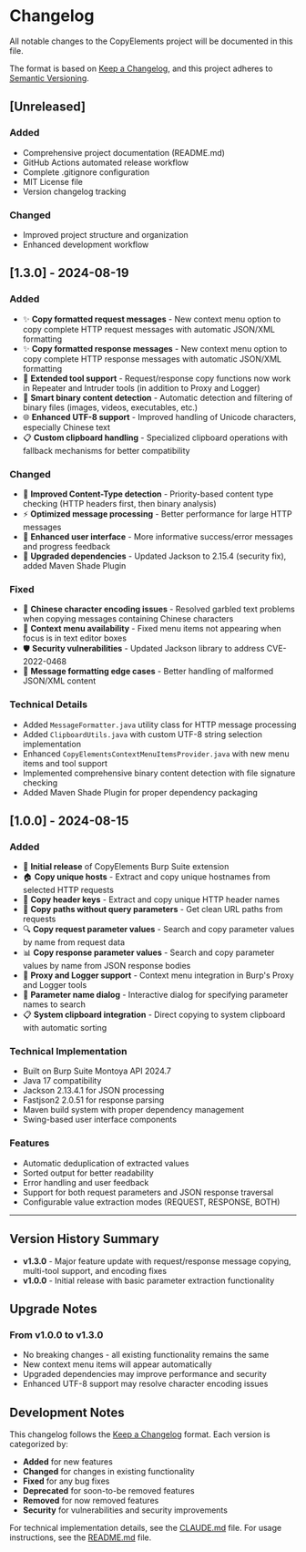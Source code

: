 # Changelog

All notable changes to the CopyElements project will be documented in this file.

The format is based on [Keep a Changelog](https://keepachangelog.com/en/1.0.0/),
and this project adheres to [Semantic Versioning](https://semver.org/spec/v2.0.0.html).

## [Unreleased]

### Added
- Comprehensive project documentation (README.md)
- GitHub Actions automated release workflow
- Complete .gitignore configuration
- MIT License file
- Version changelog tracking

### Changed
- Improved project structure and organization
- Enhanced development workflow

## [1.3.0] - 2024-08-19

### Added
- ✨ **Copy formatted request messages** - New context menu option to copy complete HTTP request messages with automatic JSON/XML formatting
- ✨ **Copy formatted response messages** - New context menu option to copy complete HTTP response messages with automatic JSON/XML formatting
- 🔧 **Extended tool support** - Request/response copy functions now work in Repeater and Intruder tools (in addition to Proxy and Logger)
- 🧠 **Smart binary content detection** - Automatic detection and filtering of binary files (images, videos, executables, etc.)
- 🌐 **Enhanced UTF-8 support** - Improved handling of Unicode characters, especially Chinese text
- 📋 **Custom clipboard handling** - Specialized clipboard operations with fallback mechanisms for better compatibility

### Changed
- 🚀 **Improved Content-Type detection** - Priority-based content type checking (HTTP headers first, then binary analysis)
- ⚡ **Optimized message processing** - Better performance for large HTTP messages
- 🎨 **Enhanced user interface** - More informative success/error messages and progress feedback
- 🔧 **Upgraded dependencies** - Updated Jackson to 2.15.4 (security fix), added Maven Shade Plugin

### Fixed
- 🐛 **Chinese character encoding issues** - Resolved garbled text problems when copying messages containing Chinese characters
- 🔧 **Context menu availability** - Fixed menu items not appearing when focus is in text editor boxes
- 🛡️ **Security vulnerabilities** - Updated Jackson library to address CVE-2022-0468
- 📝 **Message formatting edge cases** - Better handling of malformed JSON/XML content

### Technical Details
- Added `MessageFormatter.java` utility class for HTTP message processing
- Added `ClipboardUtils.java` with custom UTF-8 string selection implementation  
- Enhanced `CopyElementsContextMenuItemsProvider.java` with new menu items and tool support
- Implemented comprehensive binary content detection with file signature checking
- Added Maven Shade Plugin for proper dependency packaging

## [1.0.0] - 2024-08-15

### Added
- 🎉 **Initial release** of CopyElements Burp Suite extension
- 🏠 **Copy unique hosts** - Extract and copy unique hostnames from selected HTTP requests
- 🔑 **Copy header keys** - Extract and copy unique HTTP header names
- 📍 **Copy paths without query parameters** - Get clean URL paths from requests
- 🔍 **Copy request parameter values** - Search and copy parameter values by name from request data
- 📊 **Copy response parameter values** - Search and copy parameter values by name from JSON response bodies
- 🎯 **Proxy and Logger support** - Context menu integration in Burp's Proxy and Logger tools
- 🔧 **Parameter name dialog** - Interactive dialog for specifying parameter names to search
- 📋 **System clipboard integration** - Direct copying to system clipboard with automatic sorting

### Technical Implementation
- Built on Burp Suite Montoya API 2024.7
- Java 17 compatibility
- Jackson 2.13.4.1 for JSON processing
- Fastjson2 2.0.51 for response parsing
- Maven build system with proper dependency management
- Swing-based user interface components

### Features
- Automatic deduplication of extracted values
- Sorted output for better readability
- Error handling and user feedback
- Support for both request parameters and JSON response traversal
- Configurable value extraction modes (REQUEST, RESPONSE, BOTH)

---

## Version History Summary

- **v1.3.0** - Major feature update with request/response message copying, multi-tool support, and encoding fixes
- **v1.0.0** - Initial release with basic parameter extraction functionality

## Upgrade Notes

### From v1.0.0 to v1.3.0
- No breaking changes - all existing functionality remains the same
- New context menu items will appear automatically
- Upgraded dependencies may improve performance and security
- Enhanced UTF-8 support may resolve character encoding issues

## Development Notes

This changelog follows the [Keep a Changelog](https://keepachangelog.com/) format. Each version is categorized by:
- **Added** for new features
- **Changed** for changes in existing functionality  
- **Fixed** for any bug fixes
- **Deprecated** for soon-to-be removed features
- **Removed** for now removed features
- **Security** for vulnerabilities and security improvements

For technical implementation details, see the [CLAUDE.md](CLAUDE.md) file.
For usage instructions, see the [README.md](README.md) file.